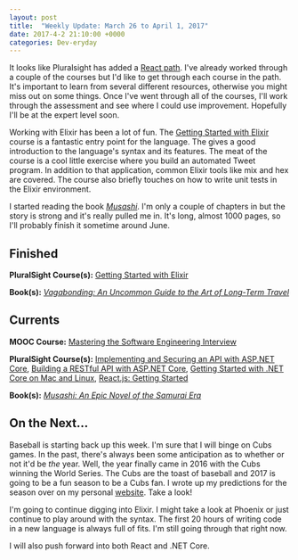 ```yaml
---
layout: post
title:  "Weekly Update: March 26 to April 1, 2017"
date: 2017-4-2 21:10:00 +0000
categories: Dev-eryday
---
```


It looks like Pluralsight has added a [React path][path]. I've already worked through a couple of the courses but I'd like to get through each course in the path. It's important to learn from several different resources, otherwise you might miss out on some things. Once I've went through all of the courses, I'll work through the assessment and see where I could use improvement. Hopefully I'll be at the expert level soon.

Working with Elixir has been a lot of fun. The [Getting Started with Elixir][elixir] course is a fantastic entry point for the language. The gives a good introduction to the language's syntax and its features. The meat of the course is a cool little exercise where you build an automated Tweet program. In addition to that application, common Elixir tools like mix and hex are covered. The course also briefly touches on how to write unit tests in the Elixir environment. 

I started reading the book *[Musashi][mus]*. I'm only a couple of chapters in but the story is strong and it's really pulled me in. It's long, almost 1000 pages, so I'll probably finish it sometime around June.

Finished
--------
**PluralSight Course(s):** [Getting Started with Elixir][elixir]

**Book(s):** *[Vagabonding: An Uncommon Guide to the Art of Long-Term Travel][vaga]*

Currents
--------
**MOOC Course:** [Mastering the Software Engineering Interview][se]

**PluralSight Course(s):** [Implementing and Securing an API with ASP.NET Core][core], [Building a RESTful API with ASP.NET Core][rest], [Getting Started with .NET Core on Mac and Linux][mac], [React.js: Getting Started][react]

**Book(s):** *[Musashi: An Epic Novel of the Samurai Era][mus]*

On the Next...
--------

Baseball is starting back up this week. I'm sure that I will binge on Cubs games. In the past, there's always been some anticipation as to whether or not it'd be *the* year. Well, the year finally came in 2016 with the Cubs winning the World Series. The Cubs are the toast of baseball and 2017 is going to be a fun season to be a Cubs fan. I wrote up my predictions for the season over on my personal [website][cubs]. Take a look!

I'm going to continue digging into Elixir. I might take a look at Phoenix or just continue to play around with the syntax. The first 20 hours of writing code in a new language is always full of fits. I'm still going through that right now.

I will also push forward into both React and .NET Core.

[vaga]: https://www.amazon.com/Vagabonding-Uncommon-Guide-Long-Term-Travel-ebook/dp/B000FBFMKM/ref=sr_1_1?ie=UTF8&qid=1490408843&sr=8-1&keywords=vagabonding
[elixir]: https://app.pluralsight.com/library/courses/elixir-getting-started/table-of-contents
[mus]: https://www.amazon.com/dp/B00CD428BU/ref=dp-kindle-redirect?_encoding=UTF8&btkr=1
[se]: https://www.coursera.org/learn/cs-tech-interview/
[rest]: https://app.pluralsight.com/library/courses/asp-dot-net-core-restful-api-building/table-of-contents
[mac]: https://app.pluralsight.com/library/courses/dotnet-core-mac-linux-getting-started/table-of-contents
[core]: https://app.pluralsight.com/library/courses/aspdotnetcore-implementing-securing-api/table-of-contents
[react]: https://app.pluralsight.com/library/courses/react-js-getting-started/table-of-contents
[path]: https://app.pluralsight.com/paths/skills/react
[cubs]: http://www.jpniederer.com/Article?ArticleID=3047